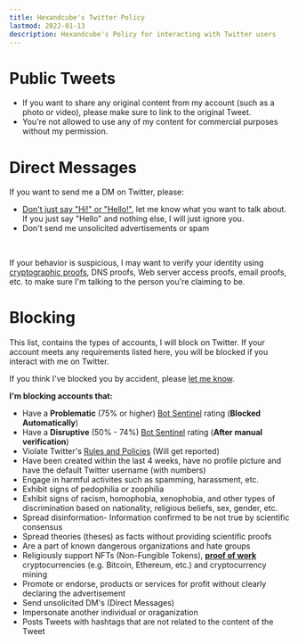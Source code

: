 ```yaml
---
title: Hexandcube's Twitter Policy
lastmod: 2022-01-13
description: Hexandcube's Policy for interacting with Twitter users
--- 
```


# Public Tweets

- If you want to share any original content from my account (such as a photo or video), please make sure to link to the original Tweet.
- You're not allowed to use any of my content for commercial purposes without my permission.

# Direct Messages

If you want to send me a DM on Twitter, please:

- [Don't just say "Hi!" or "Hello!"](https://nohello.net/), let me know what you want to talk about. If you just say "Hello" and nothing else, I will just ignore you.
- Don't send me unsolicited advertisements or spam

&nbsp;

If your behavior is suspicious, I may want to verify your identity using [cryptographic  proofs](/.well-known/profile.txt), DNS proofs, Web server access proofs, email proofs, etc. to make sure I'm talking
to the person you're claiming to be.

# Blocking

This list, contains the types of accounts, I will block on Twitter.
If your account meets any requirements listed here, you will be blocked if you interact with me on Twitter.

If you think I've blocked you by accident, please [let me know](/contact).

**I'm blocking accounts that:**

- Have a **Problematic** (75% or higher) [Bot Sentinel](https://botsentinel.com) rating (**Blocked Automatically**)
- Have a **Disruptive** (50% - 74%) [Bot Sentinel](https://botsentinel.com) rating (**After manual verification**)
- Violate Twitter's [Rules and Policies](https://help.twitter.com/en/rules-and-policies#twitter-rules) (Will get reported)
- Have been created within the last 4 weeks, have no profile picture and have the default Twitter username (with numbers)
- Engage in harmful activites such as spamming, harassment, etc.
- Exhibit signs of pedophilia or zoophilia
- Exhibit signs of racism, homophobia, xenophobia, and other types of discrimination based on nationality, religious beliefs, sex, gender, etc.
- Spread disinformation- Information confirmed to be not true by scientific consensus
- Spread theories (theses) as facts without providing scientific proofs
- Are a part of known dangerous organizations and hate groups
- Religiously support NFTs (Non-Fungible Tokens), [**proof of work**](https://en.wikipedia.org/wiki/Proof_of_work) cryptocurrencies (e.g. Bitcoin, Ethereum, etc.) and cryptocurrency mining
- Promote or endorse, products or services for profit without clearly declaring the advertisement
- Send unsolicited DM's (Direct Messages)
- Impersonate another individual or oraganization
- Posts Tweets with hashtags that are not related to the content of the Tweet
